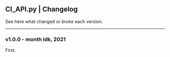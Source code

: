 ## CI_API.py | Changelog

See here what changed or broke each version.

---

### v1.0.0 - month idk, 2021

First.
